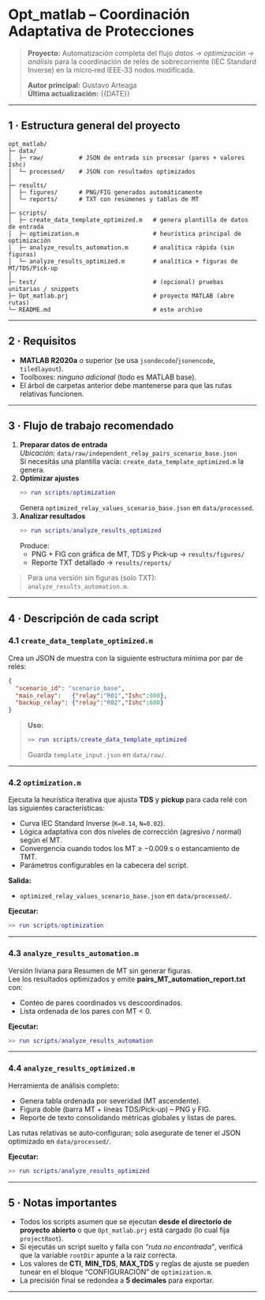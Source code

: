 # Opt_matlab – Coordinación Adaptativa de Protecciones

> **Proyecto:** Automatización completa del flujo _datos → optimización → análisis_ para la coordinación de relés de sobrecorriente (IEC Standard Inverse) en la micro‑red IEEE‑33 nodos modificada.
>
> **Autor principal:** Gustavo Arteaga  
> **Última actualización:** {{DATE}}

---

## 1 · Estructura general del proyecto

```
opt_matlab/
├─ data/
│  ├─ raw/          # JSON de entrada sin procesar (pares + valores Ishc)
│  └─ processed/    # JSON con resultados optimizados
│
├─ results/
│  ├─ figures/      # PNG/FIG generados automáticamente
│  └─ reports/      # TXT con resúmenes y tablas de MT
│
├─ scripts/
│  ├─ create_data_template_optimized.m   # genera plantilla de datos de entrada
│  ├─ optimization.m                     # heurística principal de optimización
│  ├─ analyze_results_automation.m       # analítica rápida (sin figuras)
│  └─ analyze_results_optimized.m        # analítica + figuras de MT/TDS/Pick‑up
│
├─ test/                                 # (opcional) pruebas unitarias / snippets
├─ Opt_matlab.prj                        # proyecto MATLAB (abre rutas)
└─ README.md                             # este archivo
```

---

## 2 · Requisitos
* **MATLAB R2020a** o superior (se usa `jsondecode`/`jsonencode`, `tiledlayout`).
* Toolboxes: _ninguno adicional_ (todo es MATLAB base).
* El árbol de carpetas anterior debe mantenerse para que las rutas relativas funcionen.

---

## 3 · Flujo de trabajo recomendado
1. **Preparar datos de entrada**  
   *Ubicación:* `data/raw/independent_relay_pairs_scenario_base.json`  
   Si necesitás una plantilla vacía: `create_data_template_optimized.m` la genera.
2. **Optimizar ajustes**  
   ```matlab
   >> run scripts/optimization
   ```
   Genera `optimized_relay_values_scenario_base.json` en `data/processed`.
3. **Analizar resultados**  
   ```matlab
   >> run scripts/analyze_results_optimized
   ```
   Produce:
   * PNG + FIG con gráfica de MT, TDS y Pick‑up → `results/figures/`
   * Reporte TXT detallado → `results/reports/`

> Para una versión sin figuras (solo TXT): `analyze_results_automation.m`.

---

## 4 · Descripción de cada script

### 4.1 `create_data_template_optimized.m`
Crea un JSON de muestra con la siguiente estructura mínima por par de relés:
```json
{
  "scenario_id": "scenario_base",
  "main_relay":   {"relay":"R01","Ishc":800},
  "backup_relay": {"relay":"R02","Ishc":600}
}
```
> **Uso:**
> ```matlab
> >> run scripts/create_data_template_optimized
> ```
> Guarda `template_input.json` en `data/raw/`.

---

### 4.2 `optimization.m`
Ejecuta la heurística iterativa que ajusta **TDS** y **pickup** para cada relé con las siguientes características:
* Curva IEC Standard Inverse (`K=0.14`, `N=0.02`).
* Lógica adaptativa con dos niveles de corrección (agresivo / normal) según el MT.
* Convergencia cuando todos los MT ≥ −0.009 s o estancamiento de TMT.
* Parámetros configurables en la cabecera del script.

**Salida:**
* `optimized_relay_values_scenario_base.json` en `data/processed/`.

**Ejecutar:**
```matlab
>> run scripts/optimization
```

---

### 4.3 `analyze_results_automation.m`
Versión liviana para Resumen de MT sin generar figuras.  
Lee los resultados optimizados y emite **pairs_MT_automation_report.txt** con:
* Conteo de pares coordinados vs descoordinados.
* Lista ordenada de los pares con MT < 0.

**Ejecutar:**
```matlab
>> run scripts/analyze_results_automation
```

---

### 4.4 `analyze_results_optimized.m`
Herramienta de análisis completo:
* Genera tabla ordenada por severidad (MT ascendente).
* Figura doble (barra MT + líneas TDS/Pick‑up) – PNG y FIG.
* Reporte de texto consolidando métricas globales y listas de pares.

Las rutas relativas se auto‑configuran; solo asegurate de tener el JSON optimizado en `data/processed/`.

**Ejecutar:**
```matlab
>> run scripts/analyze_results_optimized
```

---

## 5 · Notas importantes
* Todos los scripts asumen que se ejecutan **desde el directorio de proyecto abierto** o que `Opt_matlab.prj` está cargado (lo cual fija `projectRoot`).
* Si ejecutás un script suelto y falla con _“ruta no encontrada”_, verificá que la variable `rootDir` apunte a la raíz correcta.
* Los valores de **CTI**, **MIN_TDS**, **MAX_TDS** y reglas de ajuste se pueden tunear en el bloque “CONFIGURACIÓN” de `optimization.m`.
* La precisión final se redondea a **5 decimales** para exportar.

---

